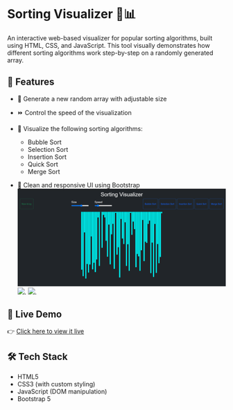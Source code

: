 # Sorting Visualizer 🔢📊

An interactive web-based visualizer for popular sorting algorithms, built using HTML, CSS, and JavaScript. This tool visually demonstrates how different sorting algorithms work step-by-step on a randomly generated array.

## 🌟 Features

- 🎲 Generate a new random array with adjustable size



- ⏩ Control the speed of the visualization
- 🧠 Visualize the following sorting algorithms:
  - Bubble Sort
  - Selection Sort
  - Insertion Sort
  - Quick Sort
  - Merge Sort
- 🎨 Clean and responsive UI using Bootstrap
  ![Sorting Visualizer Screenshot](images/img1.png)
  ![](image/img2.png).
  ![](image/img3.png).
  

## 🚀 Live Demo

👉 [Click here to view it live](https://anuraga3s.github.io/Sorting-Algorithm-Visualizer/)  

## 🛠 Tech Stack

- HTML5
- CSS3 (with custom styling)
- JavaScript (DOM manipulation)
- Bootstrap 5


